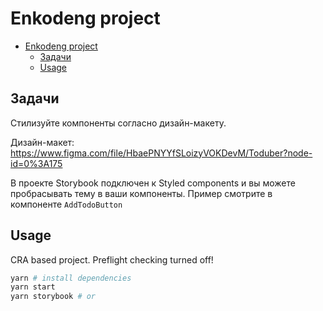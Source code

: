 # Enkodeng project

- [Enkodeng project](#enkodeng-project)
  - [Задачи](#задачи)
  - [Usage](#usage)

## Задачи

Стилизуйте компоненты согласно дизайн-макету.

Дизайн-макет: https://www.figma.com/file/HbaePNYYfSLoizyVOKDevM/Toduber?node-id=0%3A175

В проекте Storybook подключен к Styled components и вы можете пробрасывать тему в ваши компоненты. Пример смотрите в компоненте `AddTodoButton`

## Usage

CRA based project. Preflight checking turned off!

```bash
yarn # install dependencies
yarn start
yarn storybook # or
```
